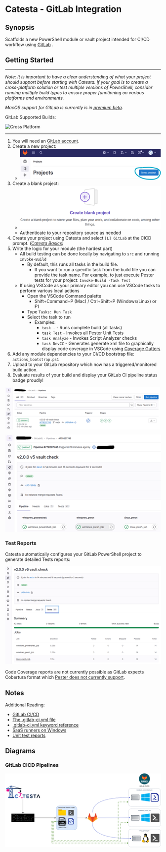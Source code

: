 # Catesta - GitLab Integration

## Synopsis

Scaffolds a new PowerShell module or vault project intended for CI/CD workflow using [GitLab](https://docs.gitlab.com/ee/ci/) .

## Getting Started

-------------------

*Note: It is important to have a clear understanding of what your project should support before starting with Catesta. If your goal is to create a cross-platform solution or test multiple versions of PowerShell, consider running multiple build types to ensure proper functioning on various platforms and environments.*

*MacOS support for GitLab is currently is in [premium beta](https://docs.gitlab.com/ee/ci/runners/saas/macos_saas_runner.html).*

GitLab Supported Builds:

![Cross Platform](https://img.shields.io/badge/Builds-Windows%20PowerShell%20%7C%20Windows%20pwsh%20%7C%20Linux-lightgrey)

-------------------

1. You will need an [GitLab account](https://gitlab.com/users/sign_in).
1. Create a new project:
    * ![GitLab New Project](../assets/GitLab/gitlab_new_project.png)
1. Create a blank project:
    * ![GitLab New Project Selection](../assets/GitLab/gitlab_blank_project.png)
    * Authenticate to your repository source as needed
1. Create your project using Catesta and select `[L] GitLab` at the CICD prompt. *([Catesta Basics](../Catesta-Basics.md))*
1. Write the logic for your module (the hardest part)
    * All build testing can be done locally by navigating to `src` and running `Invoke-Build`
        * By default, this runs all tasks in the build file.
            * If you want to run a specific task from the build file you can provide the task name. For example, to just execute Pester tests for your project: `Invoke-Build -Task Test`
    * If using VSCode as your primary editor you can use VSCode tasks to perform various local actions
        * Open the VSCode Command palette
            * Shift+Command+P (Mac) / Ctrl+Shift+P (Windows/Linux) or F1
        * Type `Tasks: Run Task`
        * Select the task to run
            * Examples:
                * `task .` - Runs complete build (all tasks)
                * `task Test` - Invokes all Pester Unit Tests
                * `task Analyze` - Invokes Script Analyzer checks
                * `task DevCC` - Generates generate xml file to graphically display code coverage in VSCode using [Coverage Gutters](https://marketplace.visualstudio.com/items?itemName=ryanluker.vscode-coverage-gutters)
1. Add any module dependencies to your CI/CD bootstrap file: `actions_bootstrap.ps1`
1. Upload to your GitLab repository which now has a triggered/monitored build action.
1. Evaluate results of your build and display your GitLab CI pipeline status badge proudly!

![GitLab project created by Catesta Pipeline Status](../assets/GitLab/gitlab_pipeline_status.png)

![GitLab project CICD Build Status](../assets/GitLab/gitlab_cicd_build_status.png)

### Test Reports

Catesta automatically configures your GitLab PowerShell project to generate detailed Tests reports:

![GitLab PowerShell project Test results](../assets/GitLab/gitlab_powershell_test_report.png)

Code Coverage reports are not currently possible as GitLab expects Cobertura format which [Pester does not currently support](https://github.com/pester/Pester/issues/2203).

## Notes

Additional Reading:

* [GitLab CI/CD](https://docs.gitlab.com/ee/ci/)
* [The .gitlab-ci.yml file](https://docs.gitlab.com/ee/ci/yaml/gitlab_ci_yaml.html)
* [.gitlab-ci.yml keyword reference](https://docs.gitlab.com/ee/ci/yaml/index.html)
* [SaaS runners on Windows](https://docs.gitlab.com/ee/ci/runners/saas/windows_saas_runner.html)
* [Unit test reports](https://docs.gitlab.com/ee/ci/testing/unit_test_reports.html)

## Diagrams

### GitLab CICD Pipelines

![Catesta PowerShell GitLab Diagram](../assets/GitLab/catesta_gitlab_diagram.png)
